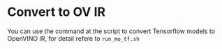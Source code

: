 # Convert to OV IR

You can use the command at the script to convert Tensorflow models to OpenVINO IR, for detail refere to `run_mo_tf.sh`
